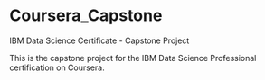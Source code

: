 # Coursera_Capstone
IBM Data Science Certificate - Capstone Project

This is the capstone project for the IBM Data Science Professional certification on Coursera.
